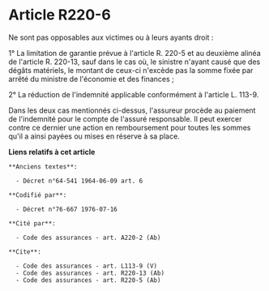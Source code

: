 # Article R220-6

Ne sont pas opposables aux victimes ou à leurs ayants droit :

1° La limitation de garantie prévue à l'article R. 220-5 et au deuxième alinéa de l'article R. 220-13, sauf dans le cas où,
le sinistre n'ayant causé que des dégâts matériels, le montant de ceux-ci n'excède pas la somme fixée par arrêté du ministre
de l'économie et des finances ;

2° La réduction de l'indemnité applicable conformément à l'article L. 113-9.

Dans les deux cas mentionnés ci-dessus, l'assureur procède au paiement de l'indemnité pour le compte de l'assuré responsable.
Il peut exercer contre ce dernier une action en remboursement pour toutes les sommes qu'il a ainsi payées ou mises en réserve
à sa place.

**Liens relatifs à cet article**

	**Anciens textes**:

	  - Décret n°64-541 1964-06-09 art. 6

	**Codifié par**:

	  - Décret n°76-667 1976-07-16

	**Cité par**:

	  - Code des assurances - art. A220-2 (Ab)

	**Cite**:

	  - Code des assurances - art. L113-9 (V)
	  - Code des assurances - art. R220-13 (Ab)
	  - Code des assurances - art. R220-5 (Ab)
